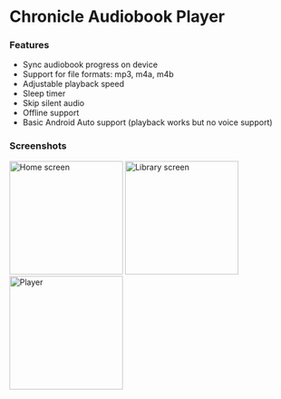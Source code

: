 # Chronicle Audiobook Player

### Features

 - Sync audiobook progress on device
 - Support for file formats: mp3, m4a, m4b
 - Adjustable playback speed
 - Sleep timer
 - Skip silent audio
 - Offline support
 - Basic Android Auto support (playback works but no voice support)
 
### Screenshots

<img src="https://raw.githubusercontent.com/mattttvaughn/chronicle/develop/images/home.png" alt="Home screen" height="200">
<img src="https://raw.githubusercontent.com/mattttvaughn/chronicle/develop/images/library.png" alt="Library screen" height="200">
<img src="https://raw.githubusercontent.com/mattttvaughn/chronicle/develop/images/currentlyplaying.png" alt="Player" height="200">



